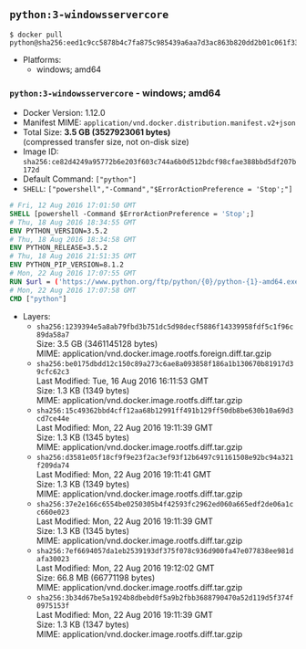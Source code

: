 ## `python:3-windowsservercore`

```console
$ docker pull python@sha256:eed1c9cc5878b4c7fa875c985439a6aa7d3ac863b820dd2b01c061f33bcad59a
```

-	Platforms:
	-	windows; amd64

### `python:3-windowsservercore` - windows; amd64

-	Docker Version: 1.12.0
-	Manifest MIME: `application/vnd.docker.distribution.manifest.v2+json`
-	Total Size: **3.5 GB (3527923061 bytes)**  
	(compressed transfer size, not on-disk size)
-	Image ID: `sha256:ce82d4249a95772b6e203f603c744a6b0d512bdcf98cfae388bbd5df207b172d`
-	Default Command: `["python"]`
-	`SHELL`: `["powershell","-Command","$ErrorActionPreference = 'Stop';"]`

```dockerfile
# Fri, 12 Aug 2016 17:01:50 GMT
SHELL [powershell -Command $ErrorActionPreference = 'Stop';]
# Thu, 18 Aug 2016 18:34:55 GMT
ENV PYTHON_VERSION=3.5.2
# Thu, 18 Aug 2016 18:34:58 GMT
ENV PYTHON_RELEASE=3.5.2
# Thu, 18 Aug 2016 21:51:35 GMT
ENV PYTHON_PIP_VERSION=8.1.2
# Mon, 22 Aug 2016 17:07:55 GMT
RUN $url = ('https://www.python.org/ftp/python/{0}/python-{1}-amd64.exe' -f $env:PYTHON_RELEASE, $env:PYTHON_VERSION); 	Write-Host ('Downloading {0} ...' -f $url); 	(New-Object System.Net.WebClient).DownloadFile($url, 'python.exe'); 		Write-Host 'Installing ...'; 	Start-Process python.exe -Wait 		-ArgumentList @( 			'/quiet', 			'InstallAllUsers=1', 			'TargetDir=C:\Python', 			'PrependPath=1', 			'Shortcuts=0', 			'Include_doc=0', 			'Include_test=0' 		); 		$env:PATH = [Environment]::GetEnvironmentVariable('PATH', [EnvironmentVariableTarget]::Machine); 		Write-Host 'Verifying install ...'; 	Write-Host '  python --version'; python --version; 		Write-Host 'Removing ...'; 	Remove-Item python.exe -Force; 		$pipInstall = ('pip=={0}' -f $env:PYTHON_PIP_VERSION); 	Write-Host ('Installing {0} ...' -f $pipInstall); 	pip install --no-cache-dir --upgrade --force-reinstall $pipInstall; 		Write-Host 'Verifying pip install ...'; 	pip --version; 		Write-Host 'Complete.';
# Mon, 22 Aug 2016 17:07:58 GMT
CMD ["python"]
```

-	Layers:
	-	`sha256:1239394e5a8ab79fbd3b751dc5d98decf5886f14339958fdf5c1f96c89da58a7`  
		Size: 3.5 GB (3461145128 bytes)  
		MIME: application/vnd.docker.image.rootfs.foreign.diff.tar.gzip
	-	`sha256:be0175dbdd12c150c89a273c6ae8a093858f186a1b130670b81917d39cfc62c3`  
		Last Modified: Tue, 16 Aug 2016 16:11:53 GMT  
		Size: 1.3 KB (1349 bytes)  
		MIME: application/vnd.docker.image.rootfs.diff.tar.gzip
	-	`sha256:15c49362bbd4cff12aa68b12991ff491b129ff50db8be630b10a69d3cd7ce44e`  
		Last Modified: Mon, 22 Aug 2016 19:11:39 GMT  
		Size: 1.3 KB (1345 bytes)  
		MIME: application/vnd.docker.image.rootfs.diff.tar.gzip
	-	`sha256:d3581e05f18cf9f9e23f2ac3ef93f12b6497c91161508e92bc94a321f209da74`  
		Last Modified: Mon, 22 Aug 2016 19:11:41 GMT  
		Size: 1.3 KB (1349 bytes)  
		MIME: application/vnd.docker.image.rootfs.diff.tar.gzip
	-	`sha256:37e2e166c6554be0250305b4f42593fc2962ed060a665edf2de06a1cc660e023`  
		Last Modified: Mon, 22 Aug 2016 19:11:39 GMT  
		Size: 1.3 KB (1345 bytes)  
		MIME: application/vnd.docker.image.rootfs.diff.tar.gzip
	-	`sha256:7ef6694057da1eb2539193df375f078c936d900fa47e077838ee981dafa30023`  
		Last Modified: Mon, 22 Aug 2016 19:12:02 GMT  
		Size: 66.8 MB (66771198 bytes)  
		MIME: application/vnd.docker.image.rootfs.diff.tar.gzip
	-	`sha256:3b34d67be5a1924b8dbebd0f5a9b2fbb3688790470a52d119d5f374f0975153f`  
		Last Modified: Mon, 22 Aug 2016 19:11:39 GMT  
		Size: 1.3 KB (1347 bytes)  
		MIME: application/vnd.docker.image.rootfs.diff.tar.gzip
